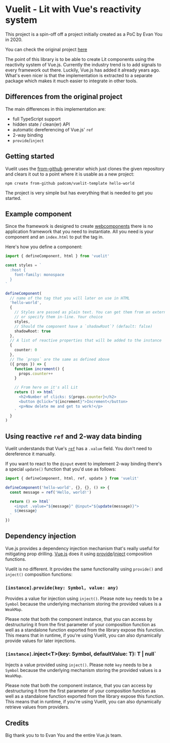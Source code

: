 # Vuelit - Lit with Vue's reactivity system

This project is a spin-off off a project initially created as a PoC by Evan You in 2020.

You can check the original project [here](https://www.npmjs.com/package/@vue/lit)

The point of this library is to be able to create Lit components using the reactivity system of Vue.js. Currently the industry trend is to add signals to every framework out there. Luckily, Vue.js has added it already years ago. What's even nicer is that the implementation is extracted to a separate package which makes it much easier to integrate in other tools.

## Differences from the original project

The main differences in this implementation are:

- full TypeScript support
- hidden state / clean(er) API
- automatic dereferencing of Vue.js' `ref`
- 2-way binding
- `provide`/`inject`

## Getting started

Vuelit uses the [from-github](https://npmjs.org/package/create-from-github) generator which just clones the given repository and clears it out to a point where it is usable as a new project:

```
npm create from-github padcom/vuelit-template hello-world
```

The project is very simple but has everything that is needed to get you started.

## Example component

Since the framework is designed to create [webcomponents](https://developer.mozilla.org/en-US/docs/Web/API/Web_components) there is no application framework that you need to instantiate. All you need is your component and an `index.html` to put the tag in.

Here's how you define a component:

```typescript
import { defineComponent, html } from 'vuelit'

const styles = `
  :host {
    font-family: monospace
  }
`

defineComponent(
  // name of the tag that you will later on use in HTML
  'hello-world',
  {
    // Styles are passed as plain text. You can get them from an external file
    // or specify them in-line. Your choice
    styles,
    // Should the component have a `shadowRoot`? (default: false)
    shadowRoot: true
  },
  // A list of reactive properties that will be added to the instance
  {
    counter: 0
  },
  // The `props` are the same as defined above
  ({ props }) => {
    function increment() {
      props.counter++
    }

    // From here on it's all Lit
    return () => html`
      <h2>Number of clicks: ${props.counter}</h2>
      <button @click="${increment}">Increment</button>
      <p>Now delete me and get to work!</p>
    `
  }
)
```

## Using reactive `ref` and 2-way data binding

Vuelit understands that Vue's [`ref`](https://vuejs.org/api/reactivity-core.html#ref) has a `.value` field. You don't need to dereference it manually.

If you want to react to the `@input` event to implement 2-way binding there's a special `update()` function that you'd use as follows:

```typescript
import { defineComponent, html, ref, update } from 'vuelit'

defineComponent('hello-world', {}, {}, () => {
  const message = ref('Hello, world!')

  return () => html`
    <input .value="${message}" @input="${update(message)}">
    ${message}
  `
})
```

## Dependency injection

Vue.js provides a dependency injection mechanism that's really useful for mitigating prop drilling. [Vue.js](https://vuejs.org/guide/components/provide-inject.html) does it using [provide](https://vuejs.org/api/options-composition.html#provide)/[inject](https://vuejs.org/api/options-composition.html#inject) composition functions.

Vuelit is no different. It provides the same functionality using `provide()` and `inject()` composition functions:

### `[instance]`.`provide(key: Symbol, value: any)`

Provides a value for injection using `inject()`. Please note `key` needs to be a `Symbol` because the underlying mechanism storing the provided values is a `WeakMap`.

Please note that both the component instance, that you can access by destructuring it from the first parameter of your composition function as well as a standalone function exported from the library expose this function. This means that in runtime, if you're using Vuelit, you can also dynamically provide values for later injections.

### `[instance]`.inject\<T\>(key: Symbol, defaultValue: T): T | null`

Injects a value provided using `inject()`. Please note `key` needs to be a `Symbol` because the underlying mechanism storing the provided values is a `WeakMap`.

Please note that both the component instance, that you can access by destructuring it from the first parameter of your composition function as well as a standalone function exported from the library expose this function. This means that in runtime, if you're using Vuelit, you can also dynamically retrieve values from providers.

## Credits

Big thank you to to Evan You and the entire Vue.js team.
